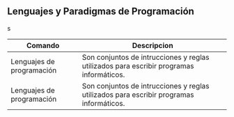 ## Lenguajes y Paradigmas de Programación

s


| Comando                 | Descripcion                                                           | 
|-------------------------|-----------------------------------------------------------------------|
| Lenguajes de programación| Son conjuntos de intrucciones y reglas utilizados para escribir programas informáticos.| 
| Lenguajes de programación| Son conjuntos de intrucciones y reglas utilizados para escribir programas informáticos.| 


